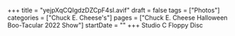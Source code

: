 +++
title = "yejpXqCQIgdzDZCpF4sI.avif"
draft = false
tags = ["Photos"]
categories = ["Chuck E. Cheese's"]
pages = ["Chuck E. Cheese Halloween Boo-Tacular 2022 Show"]
startDate = ""
+++
Studio C Floppy Disc
